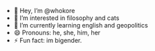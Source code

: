 - 👋 Hey, I’m @whokore
- 👀 I’m interested in filosophy and cats
- 🌱 I’m currently learning english and geopolitics
- 😄 Pronouns: he, she, him, her
- ⚡ Fun fact: im bigender.

<!---
whokore/whokore is a ✨ special ✨ repository because its `README.md` (this file) appears on your GitHub profile.
You can click the Preview link to take a look at your changes.
--->
